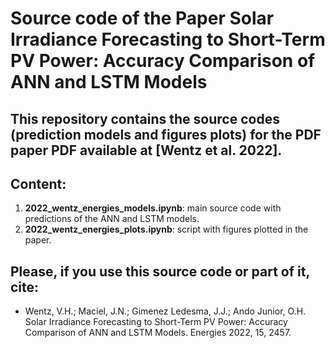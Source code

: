 # Source code of the Paper Solar Irradiance Forecasting to Short-Term PV Power: Accuracy Comparison of ANN and LSTM Models

## This repository contains the source codes (prediction models and figures plots) for the PDF paper PDF available at [Wentz et al. 2022].

## Content:
1. **2022_wentz_energies_models.ipynb**: main source code with predictions of the ANN and LSTM models.
2. **2022_wentz_energies_plots.ipynb**: script with figures plotted in the paper.


## Please, if you use this source code or part of it, cite:
- Wentz, V.H.; Maciel, J.N.; Gimenez Ledesma, J.J.; Ando Junior, O.H. Solar Irradiance Forecasting to Short-Term PV Power: Accuracy Comparison of ANN and LSTM Models. Energies 2022, 15, 2457.
